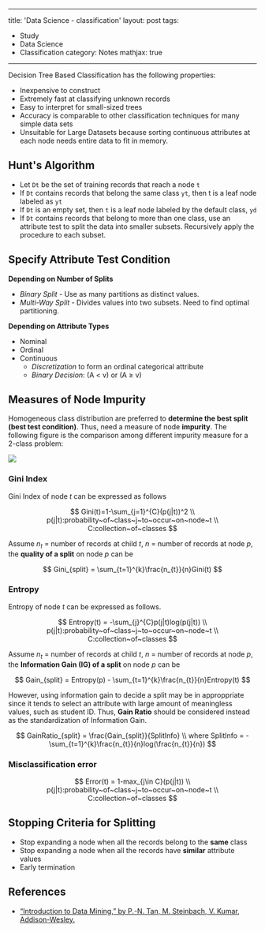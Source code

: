 
---
title: 'Data Science - classification'
layout: post
tags:
  - Study
  - Data Science
  - Classification
category: Notes
mathjax: true
---

Decision Tree Based Classification has the following properties:

- Inexpensive to construct
- Extremely fast at classifying unknown records
- Easy to interpret for small-sized trees
- Accuracy is comparable to other classification techniques for many simple data sets
- Unsuitable for Large Datasets because sorting continuous attributes at each node needs entire data to fit in memory.

<!--more-->

## Hunt's Algorithm
- Let `Dt` be the set of training records that reach a node `t`
- If `Dt` contains records that belong the same class `yt`, then t is a leaf node labeled as `yt`
- If `Dt` is an empty set, then `t` is a leaf node labeled by the default class, `yd`
- If `Dt` contains records that belong to more than one class, use an attribute test to split the data into smaller subsets. Recursively apply the procedure to each subset.

## Specify Attribute Test Condition
**Depending on Number of Splits**

- _Binary Split_ - Use as many partitions as distinct values.
- _Multi-Way Split_ - Divides values into two subsets. Need to find optimal partitioning.

**Depending on Attribute Types**

- Nominal
- Ordinal
- Continuous
	- _Discretization_ to form an ordinal categorical attribute
	- _Binary Decision_: (A < v) or (A $\geq$ v)

## Measures of Node Impurity
Homogeneous class distribution are preferred to **determine the best split (best test condition)**.   Thus, need a measure of node **impurity**.   The following figure is the comparison among different impurity measure for a 2-class problem:

![](https://i.imgur.com/LaAOkSl.png)



### Gini Index

Gini Index of node $t$ can be expressed as follows 

$$
Gini(t)=1-\sum_{j=1}^{C}(p(j|t))^2
\\
p(j|t):probability~of~class~j~to~occur~on~node~t
\\
C:collection~of~classes
$$

Assume $n_{t}$ = number of records at child $t$, $n$ = number of records at node $p$, the **quality of a split** on node $p$ can be

$$
Gini_{split} = \sum_{t=1}^{k}\frac{n_{t}}{n}Gini(t)
$$


### Entropy

Entropy of node $t$ can be expressed as follows.

$$
Entropy(t) = -\sum_{j}^{C}p(j|t)log(p(j|t))
\\
p(j|t):probability~of~class~j~to~occur~on~node~t
\\
C:collection~of~classes
$$

Assume $n_{t}$ = number of records at child $t$, $n$ = number of records at node $p$, the **Information Gain (IG) of a split** on node $p$ can be

$$
Gain_{split} = Entropy(p) - \sum_{t=1}^{k}\frac{n_{t}}{n}Entropy(t)
$$

However, using information gain to decide a split may be in approppriate since it tends to select an attribute with large amount of meaningless values, such as student ID. Thus, **Gain Ratio** should be considered instead as the standardization of Information Gain.

$$
GainRatio_{split} = \frac{Gain_{split}}{SplitInfo}
\\
where SplitInfo = -\sum_{t=1}^{k}\frac{n_{t}}{n}log(\frac{n_{t}}{n})
$$

### Misclassification error

$$
Error(t) = 1-max_{j\in C}(p(j|t))
\\
p(j|t):probability~of~class~j~to~occur~on~node~t
\\
C:collection~of~classes
$$

## Stopping Criteria for Splitting 
- Stop expanding a node when all the records belong to the **same** class
- Stop expanding a node when all the records have **similar** attribute values
- Early termination 


## References
- [“Introduction to Data Mining,” by P.-N. Tan, M. Steinbach, V. Kumar, Addison-Wesley.](http://www-users.cs.umn.edu/~kumar/dmbook/index.php)